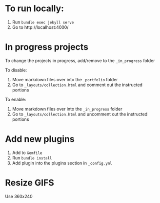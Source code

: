 # To run locally:
1. Run `bundle exec jekyll serve`
2. Go to http://localhost:4000/


# In progress projects
To change the projects in progress, add/remove to the `_in_progress` folder

To disable:
1. Move markdown files over into the `_portfolio` folder
2. Go to `_layouts/collection.html` and comment out the instructed portions

To enable:
1. Move markdown files over into the `_in_progress` folder
2. Go to `_layouts/collection.html` and uncomment out the instructed portions


# Add new plugins
1. Add to `Gemfile`
2. Run `bundle install`
3. Add plugin into the plugins section in `_config.yml`

# Resize GIFS
Use 360x240
